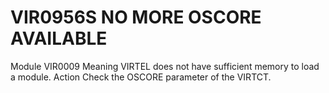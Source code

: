 # VIR0956S NO MORE OSCORE AVAILABLE
Module
    VIR0009
Meaning
    VIRTEL does not have sufficient memory to load a module.
Action
    Check the OSCORE parameter of the VIRTCT.
